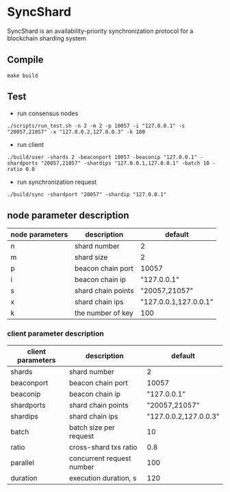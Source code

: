 # SyncShard
SyncShard is an availability-priority synchronization protocol for a blockchain sharding system

## Compile
```
make build
```
## Test

- run consensus nodes
```
./scripts/run_test.sh -n 2 -m 2 -p 10057 -i "127.0.0.1" -s "20057,21057" -x "127.0.0.2,127.0.0.3" -k 100
```
- run client
```
./build/user -shards 2 -beaconport 10057 -beaconip "127.0.0.1" -shardports "20057,21057" -shardips "127.0.0.1,127.0.0.1" -batch 10 -ratio 0.0
```

- run synchronization request
```
./build/sync -shardport "20057" -shardip "127.0.0.1"
```

## node parameter description

| node parameters | description        | default               |
|-----------------|--------------------|-----------------------|
| n               | shard number       | 2                     |
| m               | shard size         | 2                     |
| p               | beacon chain port  | 10057                 |
| i               | beacon chain ip    | "127.0.0.1"           |
| s               | shard chain points | "20057,21057"         |
| x               | shard chain ips    | "127.0.0.1,127.0.0.1" |
| k               | the number of key  | 100 |

### client parameter description

| client parameters | description               | default               |
|-------------------|---------------------------|-----------------------|
| shards            | shard number              | 2                     |
| beaconport        | beacon chain port         | 10057                 |
| beaconip          | beacon chain ip           | "127.0.0.1"           |
| shardports        | shard chain points        | "20057,21057"         |
| shardips          | shard chain ips           | "127.0.0.2,127.0.0.3" |
| batch             | batch size per request    | 10                    |
| ratio             | cross-shard txs ratio     | 0.8                   |
| parallel          | concurrent request number | 100                   |
| duration          | execution duration, s     | 120                   |